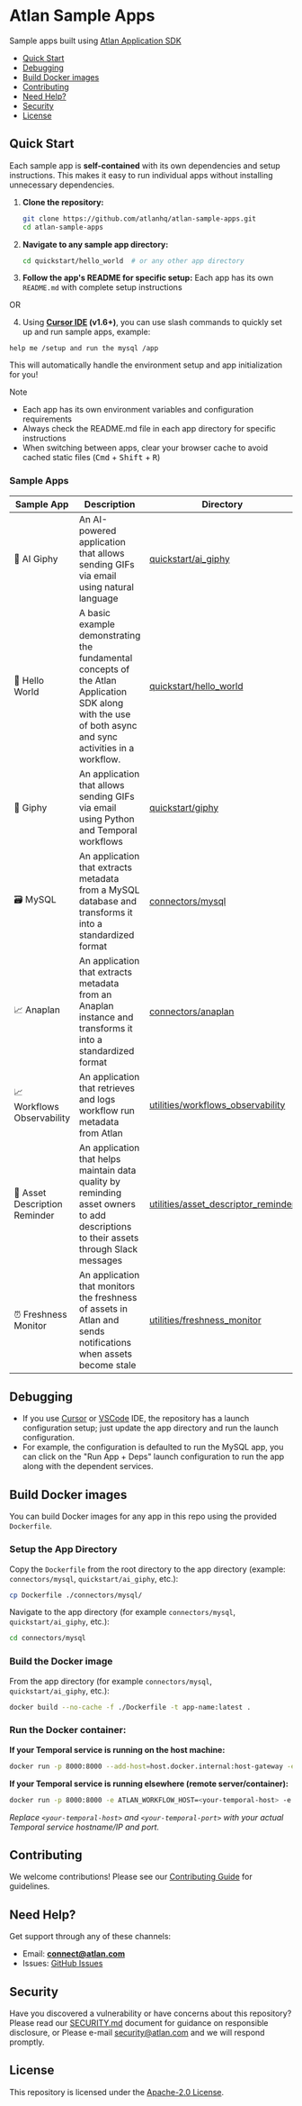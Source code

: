 # Atlan Sample Apps

Sample apps built using [Atlan Application SDK](https://github.com/atlanhq/application-sdk)


- [Quick Start](#quick-start)
- [Debugging](#debugging)
- [Build Docker images](#build-docker-images)
- [Contributing](#contributing)
- [Need Help?](#need-help)
- [Security](#security)
- [License](#license)


## Quick Start

Each sample app is **self-contained** with its own dependencies and setup instructions. This makes it easy to run individual apps without installing unnecessary dependencies.

1. **Clone the repository:**
   ```bash
   git clone https://github.com/atlanhq/atlan-sample-apps.git
   cd atlan-sample-apps
   ```

2. **Navigate to any sample app directory:**
   ```bash
   cd quickstart/hello_world  # or any other app directory
   ```

3. **Follow the app's README for specific setup:**
   Each app has its own `README.md` with complete setup instructions

OR

4. Using **[Cursor IDE](https://cursor.com/) (v1.6+)**, you can use slash commands to quickly set up and run sample apps, example:

```
help me /setup and run the mysql /app
```

This will automatically handle the environment setup and app initialization for you!


> [!NOTE]
> - Each app has its own environment variables and configuration requirements
> - Always check the README.md file in each app directory for specific instructions
> - When switching between apps, clear your browser cache to avoid cached static files (<kbd>Cmd</kbd> + <kbd>Shift</kbd> + <kbd>R</kbd>)


### Sample Apps

| Sample App | Description | Directory |
|------------|-------------|-----------|
| 🤖 AI Giphy | An AI-powered application that allows sending GIFs via email using natural language | [quickstart/ai_giphy](./quickstart/ai_giphy) |
| 👋 Hello World | A basic example demonstrating the fundamental concepts of the Atlan Application SDK along with the use of both async and sync activities in a workflow. | [quickstart/hello_world](./quickstart/hello_world) |
| 🤡 Giphy | An application that allows sending GIFs via email using Python and Temporal workflows | [quickstart/giphy](./quickstart/giphy) |
| 🗃️ MySQL | An application that extracts metadata from a MySQL database and transforms it into a standardized format | [connectors/mysql](./connectors/mysql) |
| 📈 Anaplan | An application that extracts metadata from an Anaplan instance and transforms it into a standardized format | [connectors/anaplan](./connectors/anaplan) |
| 📈 Workflows Observability | An application that retrieves and logs workflow run metadata from Atlan | [utilities/workflows_observability](./utilities/workflows_observability) |
| 📝 Asset Description Reminder | An application that helps maintain data quality by reminding asset owners to add descriptions to their assets through Slack messages                    | [utilities/asset_descriptor_reminder](./utilities/asset_descriptor_reminder) |
| ⏰ Freshness Monitor          | An application that monitors the freshness of assets in Atlan and sends notifications when assets become stale                                          | [utilities/freshness_monitor](./utilities/freshness_monitor)                 |


## Debugging

- If you use [Cursor](https://cursor.com/) or [VSCode](https://code.visualstudio.com/) IDE, the repository has a launch configuration setup; just update the app directory and run the launch configuration.
- For example, the configuration is defaulted to run the MySQL app, you can click on the "Run App + Deps" launch configuration to run the app along with the dependent services.


## Build Docker images

You can build Docker images for any app in this repo using the provided `Dockerfile`.

### Setup the App Directory

Copy the `Dockerfile` from the root directory to the app directory (example: `connectors/mysql`, `quickstart/ai_giphy`, etc.):

```bash
cp Dockerfile ./connectors/mysql/
```

Navigate to the app directory (for example `connectors/mysql`, `quickstart/ai_giphy`, etc.):

```bash
cd connectors/mysql
```

### Build the Docker image
From the app directory (for example `connectors/mysql`, `quickstart/ai_giphy`, etc.):

```bash
docker build --no-cache -f ./Dockerfile -t app-name:latest .
```

### Run the Docker container:

**If your Temporal service is running on the host machine:**
```bash
docker run -p 8000:8000 --add-host=host.docker.internal:host-gateway -e ATLAN_WORKFLOW_HOST=host.docker.internal -e ATLAN_WORKFLOW_PORT=7233 --user 1000:1000 app-name
```

**If your Temporal service is running elsewhere (remote server/container):**
```bash
docker run -p 8000:8000 -e ATLAN_WORKFLOW_HOST=<your-temporal-host> -e ATLAN_WORKFLOW_PORT=<your-temporal-port> --user 1000:1000 app-name
```
*Replace `<your-temporal-host>` and `<your-temporal-port>` with your actual Temporal service hostname/IP and port.*

## Contributing

We welcome contributions! Please see our [Contributing Guide](./CONTRIBUTING.md) for guidelines.

## Need Help?

Get support through any of these channels:

- Email: **connect@atlan.com**
- Issues: [GitHub Issues](https://github.com/atlanhq/atlan-sample-apps/issues)

## Security

Have you discovered a vulnerability or have concerns about this repository? Please read our [SECURITY.md](./SECURITY.md) document for guidance on responsible disclosure, or Please e-mail security@atlan.com and we will respond promptly.

## License

This repository is licensed under the [Apache-2.0 License](./LICENSE).
